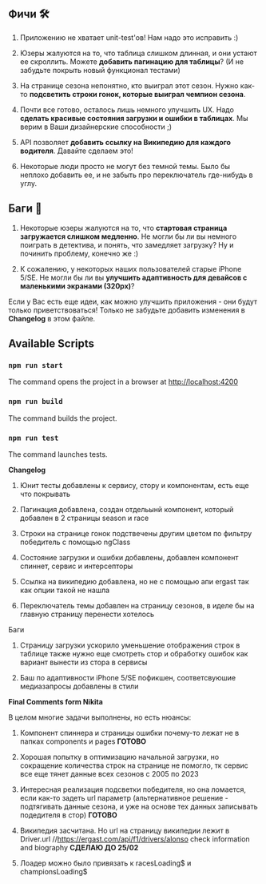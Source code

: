 
## Фичи 🛠

1. Приложению не хватает unit-test'ов! Нам надо это исправить :) 

2. Юзеры жалуются на то, что таблица слишком длинная, и они устают ее скроллить. Можете **добавить пагинацию для таблицы**? (И не забудьте покрыть новый функционал тестами)

3. На странице сезона непонятно, кто выиграл этот сезон. Нужно как-то **подсветить строки гонок, которые выиграл чемпион сезона**.

4. Почти все готово, осталось лишь немного улучшить UX. Надо **сделать красивые состояния загрузки и ошибки в таблицах**. Мы верим в Ваши дизайнерские способности ;)

5. API позволяет **добавить ссылку на Википедию для каждого водителя**. Давайте сделаем это! 

6. Некоторые люди просто не могут без темной темы. Было бы неплохо добавить ее, и не забыть про переключатель где-нибудь в углу.

## Баги 🐞

1. Некоторые юзеры жалуются на то, что **стартовая страница загружается слишком медленно**. Не могли бы ли вы немного поиграть в детектива, и понять, что замедляет загрузку? Ну и починить проблему, конечно же :)

2. К сожалению, у некоторых наших пользователей старые iPhone 5/SE. Не могли бы ли вы **улучшить адаптивность для девайсов с маленькими экранами (320px)**?

Если у Вас есть еще идеи, как можно улучшить приложения - они будут только приветствоваться! Только не забудьте добавить изменения в **Changelog** в этом файле.

## Available Scripts

### `npm run start`

The command opens the project in a browser at [http://localhost:4200](http://localhost:4200)

### `npm run build`

The command builds the project.

### `npm run test`

The command launches tests.


**Changelog**

1. Юнит тесты добавлены к сервису, стору и компонентам, есть еще что покрывать

2. Пагинация добавлена, создан отдельынй компонент, который добавлен в 2 страницы season и race

3. Строки на странице гонок подствечены другим цветом по фильтру победитель с помощью ngClass

4. Состояние загрузки и ошибки добавлены, добавлен компонент спиннет, сервис и интерсепторы

5. Ссылка на википедию добавлена, но не с помощью апи ergast так как опции такой не нашла

6. Переключатель темы добавлен на страницу сезонов, в иделе бы на главную страницу перенести хотелось

Баги
1. Страницу загрузки ускорило уменьшение отображения строк в таблице также нужно еще смотреть стор и обработку ошибок как вариант вынести из стора в сервисы

2. Баш по адаптивности iPhone 5/SE пофикшен, соответсвуюшие медиазапросы добавлены в стили

**Final Comments form Nikita**

В целом многие задачи выполнены, но есть нюансы:

1. Компонент спиннера и страницы ошибки почему-то лежат не в папках components и pages **ГОТОВО**

2. Хорошая попытку в оптимизацию начальной загрузки, но сокращение количества строк на странице не помогло, тк сервис все еще тянет данные всех сезонов с 2005 по 2023

3. Интересная реализация подсветки победителя, но она ломается, если как-то задеть url параметр (альтернативное решение - подтягивать данные сезона, и уже на основе тех данных записывать подедителя в стор) **ГОТОВО**

4. Википедия засчитана. Но url на страницу википедии лежит в Driver.url 
//https://ergast.com/api/f1/drivers/alonso check information and biography  **СДЕЛАЮ ДО 25/02**


5. Лоадер можно было привязать к racesLoading$ и championsLoading$ 
